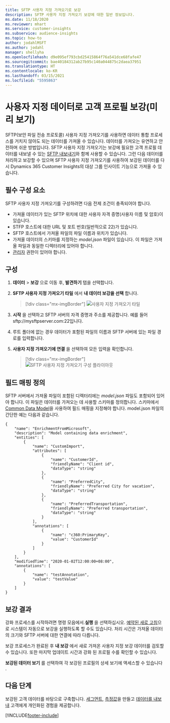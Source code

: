 ```yaml
---
title: SFTP 사용자 지정 가져오기로 보강
description: SFTP 사용자 지정 가져오기 보강에 대한 일반 정보입니다.
ms.date: 11/18/2020
ms.reviewer: mhart
ms.service: customer-insights
ms.subservice: audience-insights
ms.topic: how-to
author: jodahlMSFT
ms.author: jodahl
manager: shellyha
ms.openlocfilehash: d9e095ef793cbd25415864f76a541dce68fafe47
ms.sourcegitcommit: bae40184312ab27b95c140a044875c2daea37951
ms.translationtype: HT
ms.contentlocale: ko-KR
ms.lasthandoff: 03/15/2021
ms.locfileid: "5595863"
---
```

# <a name="enrich-customer-profiles-with-custom-data-preview"></a>사용자 지정 데이터로 고객 프로필 보강(미리 보기)

SFTP(보안 파일 전송 프로토콜) 사용자 지정 가져오기를 사용하면 데이터 통합 프로세스를 거치지 않아도 되는 데이터를 가져올 수 있습니다. 데이터를 가져오는 유연하고 안전하며 쉬운 방법입니다. SFTP 사용자 지정 가져오기는 보강에 필요한 고객 프로필 데이터를 내보낼 수 있는 [SFTP 내보내기](export-sftp.md)와 함께 사용할 수 있습니다. 그런 다음 데이터를 처리하고 보강할 수 있으며 SFTP 사용자 지정 가져오기를 사용하여 보강된 데이터를 다시 Dynamics 365 Customer Insights의 대상 그룹 인사이트 기능으로 가져올 수 있습니다.

## <a name="prerequisites"></a>필수 구성 요소

SFTP 사용자 지정 가져오기를 구성하려면 다음 전제 조건이 충족되어야 합니다.

- 가져올 데이터가 있는 SFTP 위치에 대한 사용자 자격 증명(사용자 이름 및 암호)이 있습니다.
- STFP 호스트에 대한 URL 및 포트 번호(일반적으로 22)가 있습니다.
- SFTP 호스트에서 가져올 파일의 파일 이름과 위치가 있습니다.
- 가져올 데이터의 스키마를 지정하는 *model.json* 파일이 있습니다. 이 파일은 가져올 파일과 동일한 디렉터리에 있어야 합니다.
- [관리자](permissions.md#administrator) 권한이 있어야 합니다.

## <a name="configuration"></a>구성

1. **데이터** > **보강** 으로 이동 후, **발견하기** 탭을 선택합니다.

1. **SFTP 사용자 지정 가져오기 타일** 에서 **내 데이터 보강을 선택** 합니다.

   > [!div class="mx-imgBorder"]
   > ![사용자 지정 가져오기 타일](media/SFTP_Custom_Import_tile.png "사용자 지정 가져오기 타일")

1. **시작** 을 선택하고 SFTP 서버의 자격 증명과 주소를 제공합니다. 예를 들어 sftp://mysftpserver.com:22입니다.

1. 루트 폴더에 없는 경우 데이터가 포함된 파일의 이름과 SFTP 서버에 있는 파일 경로를 입력합니다.

1. **사용자 지정 가져오기에 연결** 을 선택하여 모든 입력을 확인합니다.

   > [!div class="mx-imgBorder"]
   > ![SFTP 사용자 지정 가져오기 구성 플라이아웃](media/SFTP_Custom_Import_Configuration_flyout.png "SFTP 사용자 지정 가져오기 구성 플라이아웃")

## <a name="defining-field-mappings"></a>필드 매핑 정의 

SFTP 서버에서 가져올 파일이 포함된 디렉터리에는 *model.json* 파일도 포함되어 있어야 합니다. 이 파일은 데이터를 가져오는 데 사용할 스키마를 정의합니다. 스키마에서 [Common Data Model](/common-data-model/)을 사용하여 필드 매핑을 지정해야 합니다. model.json 파일의 간단한 예는 다음과 같습니다.

```
{
    "name": "EnrichmentFromMicrosoft",
    "description": "Model containing data enrichment",
    "entities": [
        {
            "name": "CustomImport",
            "attributes": [
                {
                    "name": "CustomerId",
                    "friendlyName": "Client id",
                    "dataType": "string"
                },
                {
                    "name": "PreferredCity",
                    "friendlyName": "Preferred City for vacation",
                    "dataType": "string"
                },
                {
                    "name": "PreferredTransportation",
                    "friendlyName": "Preferred transportation",
                    "dataType": "string"
                }
            ],
            "annotations": [
                {
                    "name": "c360:PrimaryKey",
                    "value": "CustomerId"
                }
            ]
        }
    ],
    "modifiedTime": "2020-01-02T12:00:00+08:00",
    "annotations": [
        {
            "name": "testAnnotation",
            "value": "testValue"
        }
    ]
}
```

## <a name="enrichment-results"></a>보강 결과

강화 프로세스를 시작하려면 명령 모음에서.**실행** 을 선택하십시오. [예약된 새로 고침](system.md#schedule-tab)으로 시스템이 자동으로 보강을 실행하도록 할 수도 있습니다. 처리 시간은 가져올 데이터의 크기와 SFTP 서버에 대한 연결에 따라 다릅니다.

보강 프로세스가 완료된 후 **내 보강** 에서 새로 가져온 사용자 지정 보강 데이터를 검토할 수 있습니다. 또한 마지막 업데이트 시간과 강화 된 프로필 수를 확인할 수 있습니다.

**보강된 데이터 보기** 를 선택하여 각 보강된 프로필의 상세 보기에 액세스할 수 있습니다 .

## <a name="next-steps"></a>다음 단계

보강된 고객 데이터를 바탕으로 구축합니다. [세그먼트](segments.md), [측정값](measures.md)을 만들고 [데이터를 내보내](export-destinations.md) 고객에게 개인화된 경험을 제공합니다.




[!INCLUDE[footer-include](../includes/footer-banner.md)]